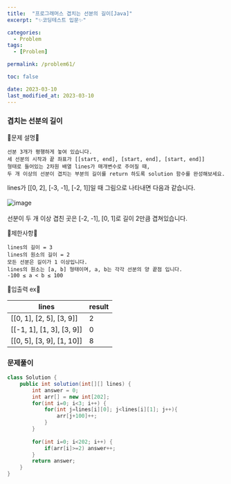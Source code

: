 ```yaml
---
title:  "프로그래머스 겹치는 선분의 길이[Java]"
excerpt: "✨코딩테스트 입문✨"

categories:
  - Problem
tags:
  - [Problem]

permalink: /problem61/

toc: false

date: 2023-03-10
last_modified_at: 2023-03-10
---
```

### 겹치는 선분의 길이

💫문제 설명💫

```
선분 3개가 평행하게 놓여 있습니다. 
세 선분의 시작과 끝 좌표가 [[start, end], [start, end], [start, end]] 
형태로 들어있는 2차원 배열 lines가 매개변수로 주어질 때, 
두 개 이상의 선분이 겹치는 부분의 길이를 return 하도록 solution 함수를 완성해보세요.
```
lines가 [[0, 2], [-3, -1], [-2, 1]]일 때 그림으로 나타내면 다음과 같습니다.</br></br>
![image](https://user-images.githubusercontent.com/97427387/224300471-bfc9fcbc-87f4-424c-a29b-a62becde66f4.png)</br></br>
선분이 두 개 이상 겹친 곳은 [-2, -1], [0, 1]로 길이 2만큼 겹쳐있습니다.


💫제한사항💫

```
lines의 길이 = 3
lines의 원소의 길이 = 2
모든 선분은 길이가 1 이상입니다.
lines의 원소는 [a, b] 형태이며, a, b는 각각 선분의 양 끝점 입니다.
-100 ≤ a < b ≤ 100
```

💫입출력 ex💫

|lines|result|
|------|---|
|[[0, 1], [2, 5], [3, 9]]|2|
|[[-1, 1], [1, 3], [3, 9]]|0|
|[[0, 5], [3, 9], [1, 10]]|8|

### 문제풀이

```java
class Solution {
    public int solution(int[][] lines) {
        int answer = 0;
        int arr[] = new int[202];
        for(int i=0; i<3; i++) {
            for(int j=lines[i][0]; j<lines[i][1]; j++){
                arr[j+100]++;                
            }
        }
        
        for(int i=0; i<202; i++) {
            if(arr[i]>=2) answer++;
        }
        return answer;
    }
}
```
